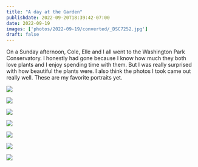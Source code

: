 ```yaml
---
title: "A day at the Garden"
publishdate: 2022-09-20T18:39:42-07:00
date: 2022-09-19
images: ['photos/2022-09-19/converted/_DSC7252.jpg']
draft: false
---
```


On a Sunday afternoon, Cole, Elle and I all went to the Washington Park Conservatory.  I honestly had gone because I know how much they both love plants and I enjoy spending time with them.  But I was really surprised with how beautiful the plants were.  I also think the photos I took came out really well.  These are my favorite portraits yet.

![](../photos/2022-09-19/converted/_DSC7244.jpg)

![](../photos/2022-09-19/converted/_DSC7252.jpg)

![](../photos/2022-09-19/converted/_DSC7253.jpg)

![](../photos/2022-09-19/converted/_DSC7259.jpg)

![](../photos/2022-09-19/converted/_DSC7264.jpg)

![](../photos/2022-09-19/converted/_DSC7276.jpg)

![](../photos/2022-09-19/converted/_DSC7281.jpg)